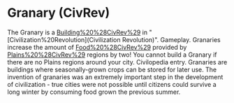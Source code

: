 # Granary (CivRev)

The Granary is a [Building%20%28CivRev%29](building) in "[Civilization%20Revolution](Civilization Revolution)".
Gameplay.
Granaries increase the amount of [Food%20%28CivRev%29](food) provided by [Plains%20%28CivRev%29](Plains) regions by two! You cannot build a Granary if there are no Plains regions around your city.
Civilopedia entry.
Granaries are buildings where seasonally-grown crops can be stored for later use. The invention of granaries was an extremely important step in the development of civilization - true cities were not possible until citizens could survive a long winter by consuming food grown the previous summer.